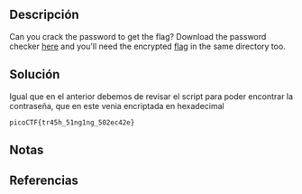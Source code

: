 ## Descripción
Can you crack the password to get the flag? Download the password checker [here](https://artifacts.picoctf.net/c/15/level2.py) and you'll need the encrypted [flag](https://artifacts.picoctf.net/c/15/level2.flag.txt.enc) in the same directory too.
## Solución
Igual que en el anterior debemos de revisar el script para poder encontrar la contraseña, que en este venia encriptada en hexadecimal

`picoCTF{tr45h_51ng1ng_502ec42e}`
## Notas
## Referencias